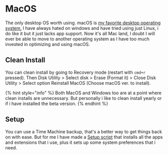 # MacOS

The only desktop OS worth using. macOS is [my favorite desktop operating system.](https://github.com/imabhaysutar/my-mac-os) I have always hated on windows and have tried using just Linux, i do like it but it just lacks app support. Now it's all Mac land, I doubt I will ever be able to move to another operating system as I have too much invested in optimizing and using macOS. 

## Clean Install

You can clean install by going to Recovery mode \(restart with `cmd+r` pressed\). Then Disk Utility &gt; Select disk &gt; Erase \(Format it\) &gt; Close Disk Utility &gt; Select option Reinstall MacOS \(Choose macOS ver. to install\).

{% hint style="info" %}
Both MacOS and Windows too are at a point where clean installs are unnecessary. But personally i like to clean install yearly or if i have installed the beta version. 
{% endhint %}

## Setup

You can use a Time Machine backup, that's a better way to get things back on with ease. But for me I have made a [Setup script](https://github.com/imabhaysutar/MacOS-SetupScript) that installs all the apps and extensions that i use, plus it sets up some system preferences that i need.



